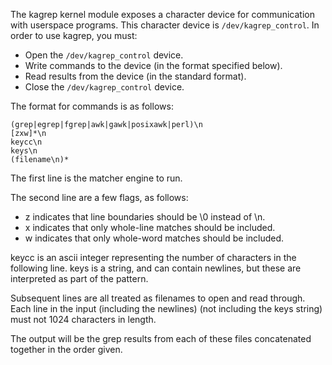 
The kagrep kernel module exposes a character device for communication with userspace programs.
This character device is `/dev/kagrep_control`.
In order to use kagrep, you must:

* Open the `/dev/kagrep_control` device.
* Write commands to the device (in the format specified below).
* Read results from the device (in the standard format).
* Close the `/dev/kagrep_control` device.

The format for commands is as follows:

```
(grep|egrep|fgrep|awk|gawk|posixawk|perl)\n
[zxw]*\n
keycc\n
keys\n
(filename\n)*
```

The first line is the matcher engine to run.

The second line are a few flags, as follows:
* z indicates that line boundaries should be \0 instead of \n.
* x indicates that only whole-line matches should be included.
* w indicates that only whole-word matches should be included.

keycc is an ascii integer representing the number of characters in the following line.
keys is a string, and can contain newlines, but these are interpreted as part of the pattern.

Subsequent lines are all treated as filenames to open and read through.
Each line in the input (including the newlines) (not including the keys string) must not 1024 characters in length.

The output will be the grep results from each of these files concatenated together in the order given.
